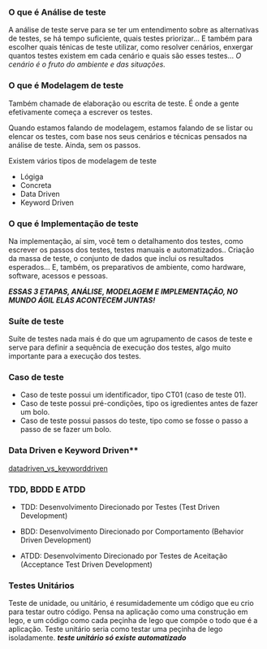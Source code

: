 ### O que é Análise de teste

A análise de teste serve para se ter um entendimento sobre as alternativas de testes, se há tempo suficiente, quais testes priorizar...
E também para escolher quais ténicas de teste utilizar, como resolver cenários, enxergar quantos testes existem em cada cenário e quais são esses testes... *O cenário é o fruto do ambiente e das situações.*

### O que é Modelagem de teste

Também chamade de elaboração ou escrita de teste. É onde a gente efetivamente começa a escrever os testes.

Quando estamos falando de modelagem, estamos falando de se listar ou elencar os testes, com base nos seus cenários e técnicas pensados na análise de teste. Ainda, sem os passos.

Existem vários tipos de modelagem de teste
- Lógiga
- Concreta
- Data Driven
- Keyword Driven

### O que é Implementação de teste

Na implementação, aí sim, você tem o detalhamento dos testes, como escrever os passos dos testes, testes manuais e automatizados.. Criação da massa de teste, o conjunto de dados que inclui os resultados esperados... E, também, os preparativos de ambiente, como hardware, software, acessos e pessoas.

***ESSAS 3 ETAPAS, ANÁLISE, MODELAGEM E IMPLEMENTAÇÃO, NO MUNDO ÁGIL ELAS ACONTECEM JUNTAS!***

### Suíte de teste

Suíte de testes nada mais é do que um agrupamento de casos de teste e serve para definir a sequência de execução dos testes, algo muito importante para a execução dos testes.

### Caso de teste

- Caso de teste possui um identificador, tipo CT01 (caso de teste 01).
- Caso de teste possui pré-condições, tipo os igredientes antes de fazer um bolo.
- Caso de teste possui passos do teste, tipo como se fosse o passo a passo de se fazer um bolo.

### Data Driven e Keyword Driven**

[datadriven_vs_keyworddriven](assets/image-2.jpeg)

### TDD, BDDD E ATDD

- TDD: Desenvolvimento Direcionado por Testes (Test Driven Development)

- BDD: Desenvolvimento Direcionado por Comportamento (Behavior Driven Development)

- ATDD: Desenvolvimento Direcionado por Testes de Aceitação (Acceptance Test Driven Development)

### Testes Unitários

Teste de unidade, ou unitário, é resumidademente um código que eu crio para testar outro código. Pensa na aplicação como uma construção em lego, e um código como cada peçinha de lego que compõe o todo que é a aplicação. Teste unitário seria como testar uma peçinha de lego isoladamente. ***teste unitário só existe automatizado***